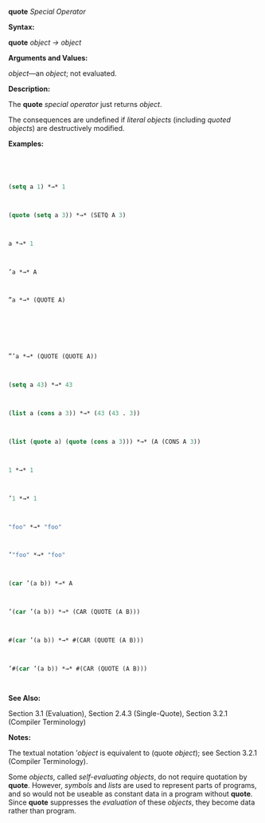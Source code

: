 **quote** *Special Operator* 



**Syntax:** 



**quote** *object → object* 



**Arguments and Values:** 



*object*—an *object*; not evaluated. 



**Description:** 



The **quote** *special operator* just returns *object*. 



The consequences are undefined if *literal objects* (including *quoted objects*) are destructively modified. 



**Examples:**
```lisp
 



(setq a 1) *→* 1 



(quote (setq a 3)) *→* (SETQ A 3) 



a *→* 1 



’a *→* A 



”a *→* (QUOTE A)  







”’a *→* (QUOTE (QUOTE A)) 



(setq a 43) *→* 43 



(list a (cons a 3)) *→* (43 (43 . 3)) 



(list (quote a) (quote (cons a 3))) *→* (A (CONS A 3)) 



1 *→* 1 



’1 *→* 1 



"foo" *→* "foo" 



’"foo" *→* "foo" 



(car ’(a b)) *→* A 



’(car ’(a b)) *→* (CAR (QUOTE (A B))) 



#(car ’(a b)) *→* #(CAR (QUOTE (A B))) 



’#(car ’(a b)) *→* #(CAR (QUOTE (A B))) 




```
**See Also:** 



Section 3.1 (Evaluation), Section 2.4.3 (Single-Quote), Section 3.2.1 (Compiler Terminology) 



**Notes:** 



The textual notation ’*object* is equivalent to (quote *object*); see Section 3.2.1 (Compiler Terminology). 



Some *objects*, called *self-evaluating objects*, do not require quotation by **quote**. However, *symbols* and *lists* are used to represent parts of programs, and so would not be useable as constant data in a program without **quote**. Since **quote** suppresses the *evaluation* of these *objects*, they become data rather than program. 



